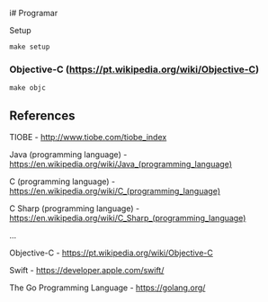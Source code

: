 i# Programar 

Setup
  
```
make setup
```

### Objective-C (https://pt.wikipedia.org/wiki/Objective-C)

```
make objc
```

## References

TIOBE - http://www.tiobe.com/tiobe_index

Java (programming language) - https://en.wikipedia.org/wiki/Java_(programming_language)

C (programming language) - https://en.wikipedia.org/wiki/C_(programming_language)

C Sharp (programming language) - https://en.wikipedia.org/wiki/C_Sharp_(programming_language)

...

Objective-C - https://pt.wikipedia.org/wiki/Objective-C

Swift - https://developer.apple.com/swift/

The Go Programming Language - https://golang.org/
